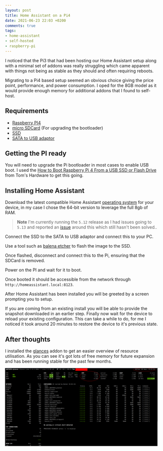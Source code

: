 ```yaml
---
layout: post
title: Home Assistant on a Pi4
date: 2021-06-23 22:03 +0200
comments: true
tags:
- home-assistant
- self-hosted
- raspberry-pi
---
```


I noticed that the Pi3 that had been hosting our Home Assistant setup along with a minimal set of addons was really struggling which came apparent with things not being as stable as they should and often requiring reboots.

Migrating to a Pi4 based setup seemed an obvious choice giving the price point, performance, and power consumption. I oped for the 8GB model as it would provide enough memory for additional addons that I found to self-host.

## Requirements

- [Raspberry PI4][4]
- [micro SDCard][5] (For upgrading the bootloader)
- [SSD][6]
- [SATA to USB adaptor][7]

## Getting the PI ready

You will need to upgrade the Pi bootloader in most cases to enable USB boot. I used the [How to Boot Raspberry Pi 4 From a USB SSD or Flash Drive
][0] from Tom's Hardware to get this going.

## Installing Home Assistant

Download the latest compatible Home Assistant [operating system][1] for your device, in my case I chose the 64-bit version to leverage the full 8gb of RAM.

> **Note** I'm currently running the `5.12` release as I had issues going to `5.13` and reported an [issue][3] around this which still hasn't been solved..

Connect the SSD to the SATA to USB adaptor and connect this to your PC.

Use a tool such as [balena etcher][2] to flash the image to the SSD.

Once flashed, disconnect and connect this to the Pi, ensuring that the SDCard is removed.

Power on the PI and wait for it to boot.

Once booted it should be accessible from the network through `http://homeassistant.local:8123`.

After Home Assistant has been installed you will be greeted by a screen prompting you to setup.

If you are coming from an existing install you will be able to provide the snapshot downloaded in an earlier step. Finally now wait for the device to reload your existing configuration. This can take a while to do, for me I noticed it took around 20 minutes to restore the device to it's previous state.

## After thoughts

I installed the [glances][8] addon to get an easier overview of resource utilisation. As you can see it's got lots of free memory for future expansion and has been running stable for the past few months.

![Glances](/assets/img/posts/home-assistant-on-a-pi4/glances.png)


[0]: https://www.tomshardware.com/how-to/boot-raspberry-pi-4-usb
[1]: https://github.com/home-assistant/operating-system/releases
[2]: https://www.balena.io/etcher/
[3]: https://github.com/home-assistant/operating-system/issues/1306
[4]: https://affiliate.malachisoord.com/t/723ee767-8d22-443a-b427-be15757ce858
[5]: https://affiliate.malachisoord.com/t/27d86c77-e3e8-4e21-abc9-2be97e2003b4
[6]: https://affiliate.malachisoord.com/t/2eef12ce-e94f-450a-a475-e7db6be7806a
[7]: https://affiliate.malachisoord.com/t/bd3ee124-3a2c-4ce0-a6d6-9537aa0fa1e0
[8]: https://github.com/hassio-addons/addon-glances
